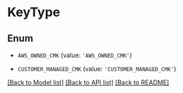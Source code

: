 # KeyType


## Enum

* `AWS_OWNED_CMK` (value: `'AWS_OWNED_CMK'`)

* `CUSTOMER_MANAGED_CMK` (value: `'CUSTOMER_MANAGED_CMK'`)

[[Back to Model list]](../README.md#documentation-for-models) [[Back to API list]](../README.md#documentation-for-api-endpoints) [[Back to README]](../README.md)


